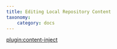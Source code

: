 ```yaml
---
title: Editing Local Repository Content
taxonomy:
    category: docs
---
```


[plugin:content-inject](/github-githubdesktop/locally-editing-your-repo)
